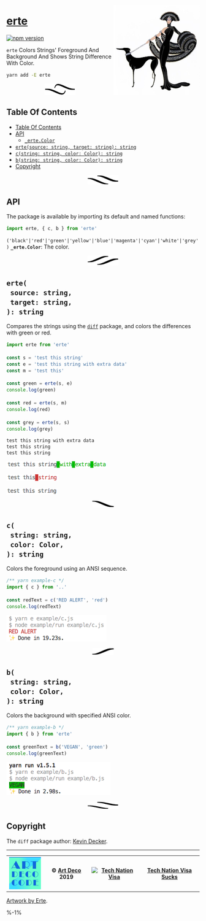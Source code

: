 <a href="https://artdeco.bz/erte"><img align="right" src="doc/woman.jpg" width="225" alt="erte" />

# erte</a>

[![npm version](https://badge.fury.io/js/depack.svg)](https://npmjs.org/package/depack)

`erte` Colors Strings' Foreground And Background And Shows String Difference With Color.

```sh
yarn add -E erte
```

<p align="center"><a href="#table-of-contents"><img src=".documentary/section-breaks/0.svg?sanitize=true"></a></p>

## Table Of Contents

- [Table Of Contents](#table-of-contents)
- [API](#api)
  * [`_erte.Color`](#type-_ertecolor)
- [`erte(source: string, target: string): string`](#ertesource-stringtarget-string-string)
- [`c(string: string, color: Color): string`](#cstring-stringcolor-color-string)
- [`b(string: string, color: Color): string`](#bstring-stringcolor-color-string)
- [Copyright](#copyright)

<p align="center"><a href="#table-of-contents"><img src=".documentary/section-breaks/1.svg?sanitize=true"></a></p>

## API

The package is available by importing its default and named functions:

```js
import erte, { c, b } from 'erte'
```

`('black'|'red'|'green'|'yellow'|'blue'|'magenta'|'cyan'|'white'|'grey')` __<a name="type-_ertecolor">`_erte.Color`</a>__: The color.

<p align="center"><a href="#table-of-contents"><img src=".documentary/section-breaks/2.svg?sanitize=true"></a></p>

## `erte(`<br/>&nbsp;&nbsp;`source: string,`<br/>&nbsp;&nbsp;`target: string,`<br/>`): string`

Compares the strings using the [`diff`][2] package, and colors the differences with green or red.

```js
import erte from 'erte'

const s = 'test this string'
const e = 'test this string with extra data'
const m = 'test this'

const green = erte(s, e)
console.log(green)

const red = erte(s, m)
console.log(red)

const grey = erte(s, s)
console.log(grey)
```
```
test this string with extra data
test this string
test this string
```

![extra](doc/extra.png)

![missing](doc/missing.png)

![same](doc/same.png)

<p align="center"><a href="#table-of-contents"><img src=".documentary/section-breaks/3.svg?sanitize=true"></a></p>

## `c(`<br/>&nbsp;&nbsp;`string: string,`<br/>&nbsp;&nbsp;`color: Color,`<br/>`): string`

Colors the foreground using an ANSI sequence.

```js
/** yarn example-c */
import { c } from '..'

const redText = c('RED ALERT', 'red')
console.log(redText)
```

![c](doc/c.png)

<p align="center"><a href="#table-of-contents"><img src=".documentary/section-breaks/4.svg?sanitize=true"></a></p>

## `b(`<br/>&nbsp;&nbsp;`string: string,`<br/>&nbsp;&nbsp;`color: Color,`<br/>`): string`

Colors the background with specified ANSI color.

```js
/** yarn example-b */
import { b } from 'erte'

const greenText = b('VEGAN', 'green')
console.log(greenText)
```

![b](doc/b.png)

<p align="center"><a href="#table-of-contents"><img src=".documentary/section-breaks/5.svg?sanitize=true"></a></p>

## Copyright

The `diff` package author: [Kevin Decker](https://github.com/kpdecker/jsdiff).

---

<table>
  <tr>
    <th>
      <a href="https://artd.eco">
        <img src="https://raw.githubusercontent.com/wrote/wrote/master/images/artdeco.png" alt="Art Deco" />
      </a>
    </th>
    <th>© <a href="https://artd.eco">Art Deco</a>   2019</th>
    <th>
      <a href="https://www.technation.sucks" title="Tech Nation Visa">
        <img src="https://raw.githubusercontent.com/artdecoweb/www.technation.sucks/master/anim.gif"
          alt="Tech Nation Visa" />
      </a>
    </th>
    <th><a href="https://www.technation.sucks">Tech Nation Visa Sucks</a></th>
  </tr>
</table>

[Artwork by Erte][3].

[2]: https://npmjs.org/package/diff
[3]: http://www.erte.com

%-1%